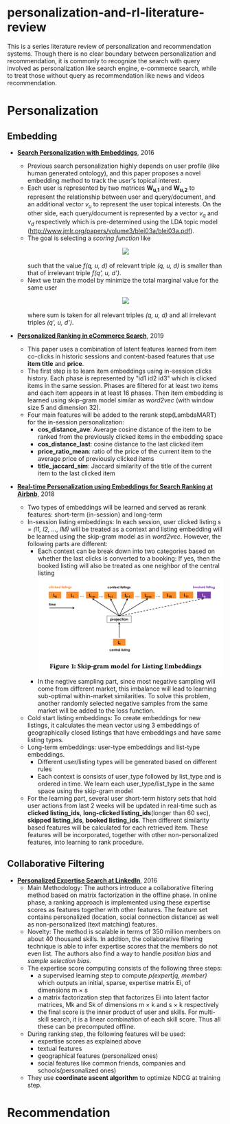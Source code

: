 # personalization-and-rl-literature-review
This is a series literature review of personalization and recommendation systems. Though there is no clear boundary between personalization and recommendation, it is commonly to recognize the search with query involved as personalization like search engine, e-commerce search, while to treat those without query as recommendation like news and videos recommendation.

# Personalization

## Embedding
- **[Search Personalization with Embeddings](https://arxiv.org/pdf/1612.03597.pdf)**, 2016 
   - Previous search personalization highly depends on user profile (like human generated ontology), and this paper proposes a novel embedding method to track the user's topical interest.
   - Each user is represented by two matrices **W<sub>u,1</sub>** and **W<sub>u,2</sub>** to represent the relationship between user and query/document, and an additional vector *v<sub>u</sub>* to represent the user topical interests. On the other side, each query/document is represented by a vector *v<sub>q</sub>* and *v<sub>d</sub>* respectively which is pre-determined using the LDA topic model (http://www.jmlr.org/papers/volume3/blei03a/blei03a.pdf).
   - The goal is selecting a *scoring function* like <p align="center"><img src="https://render.githubusercontent.com/render/math?math=f(q, u, d) = ||W_{u,1}v_{q} %2B v_{u}  %2B W_{u,2}v_{d}||_{l_2}"></p> such that the value *f(q, u, d)* of relevant triple *(q, u, d)* is smaller than that of irrelevant triple *f(q', u, d')*. 
   - Next we train the model by minimize the total marginal value for the same user <p align="center"><img src="https://render.githubusercontent.com/render/math?math=\sum{max(0, \gamma %2B f(q, u, d) - f(q', u, d'))}"></p> where sum is taken for all relevant triples *(q, u, d)* and all irrelevant triples *(q', u, d')*.

- **[Personalized Ranking in eCommerce Search](https://arxiv.org/pdf/1905.00052.pdf)**, 2019 
   - This paper uses a combination of latent features learned from item co-clicks in historic sessions and content-based features that use **item title** and **price**.
   - The first step is to learn item embeddings using in-session clicks history. Each phase is represented by "id1 id2 id3" which is clicked items in the same session. Phases are filtered for at least two items and each item appears in at least 16 phases. Then item embedding is learned using skip-gram model similar as *word2vec* (with window size 5 and dimension 32).
   - Four main features will be added to the rerank step(LambdaMART) for the in-session personalization:
      - **cos_distance_ave**: Average cosine distance of the item to be ranked from the previously clicked items in the embedding space
      - **cos_distance_last**: cosine distance to the last clicked item
      - **price_ratio_mean**: ratio of the price of the current item to the average price of previously clicked items
      - **title_jaccard_sim**: Jaccard similarity of the title of the current item to the last clicked item
      
- **[Real-time Personalization using Embeddings for Search Ranking at Airbnb](https://astro.temple.edu/~tua95067/kdd2018.pdf)**, 2018 
   - Two types of embeddings will be learned and served as rerank features: short-term (in-session) and long-term
   - In-session listing embeddings: In each session, user clicked listing *s = (l1, l2, ..., lM)* will be treated as a context and listing embedding will be learned using the skip-gram model as in *word2vec*. However, the following parts are different:
      - Each context can be break down into two categories based on whether the last clicks is converted to a booking: If yes, then the booked listing will also be treated as one neighbor of the central listing
       ![figure 1](https://github.com/ustcljb/personalization-and-rl-literature-review/blob/master/skip-gram%20model%20for%20listing%20embedding.png)
      - In the negtive sampling part, since most negative sampling will come from different market, this imbalance will lead to learning sub-optimal within-market similarities. To solve this problem, another randomly selected negative samples from the same market will be added to the loss function.
   - Cold start listing embeddings: To create embeddings for new listings, it calculates the mean vector using 3 embeddings of geographically closed listings that have embeddings and have same listing types.
   - Long-term embeddings: user-type embeddings and list-type embeddings.
      - Different user/listing types will be generated based on different rules
      - Each context is consists of user_type followed by list_type and is ordered in time. We learn each user_type/list_type in the same space using the skip-gram model
   - For the learning part, several user short-term history sets that hold user actions from last 2 weeks will be updated in real-time such as **clicked listing_ids**, **long-clicked listing_ids**(longer than 60 sec), **skipped listing_ids**, **booked listing_ids**. Then different similarity based features will be calculated for each retrieved item. These features will be incorporated, together with other non-personalized features, into learning to rank procedure.


## Collaborative Filtering

- **[Personalized Expertise Search at LinkedIn](https://arxiv.org/pdf/1602.04572.pdf)**, 2016 
   - Main Methodology: The authors introduce a collaborative filtering method based on matrix factorization in the offline phase. In online phase, a ranking approach is implemented using these expertise scores as features together with other features. The feature set contains personalized (location, social connection distance) as well as non-personalized (text matching) features.
   - Novelty: The method is scalable in terms of 350 million members on about 40 thousand skills. In addtion, the collaborative filtering technique is able to infer expertise scores that the members do not even list. The authors also find a way to handle *position bias* and *sample selection bias*.
   - The expertise score computing consists of the following three steps:
      - a supervised learning step to compute *p(expert|q, member)* which outputs an initial, sparse, expertise matrix Ei, of dimensions m × s
      - a matrix factorization step that factorizes Ei into latent factor matrices, Mk and Sk of dimensions m × k and s × k respectively
      - the final score is the inner product of user and skills. For multi-skill search, it is a linear combination of each skill score. Thus all these can be precomputed offline.
   -  During ranking step, the following features will be used:
      - expertise scores as explained above
      - textual features
      - geographical features (personalized ones)
      - social features like common friends, companies and schools(personalized ones)
   - They use **coordinate ascent algorithm** to optimize NDCG at training step.

# Recommendation

